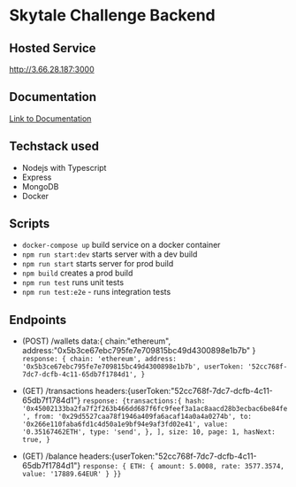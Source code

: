 # Skytale Challenge Backend

## Hosted Service

http://3.66.28.187:3000

## Documentation

[Link to Documentation](https://documenter.getpostman.com/view/5214074/UVR5q8ur)

## Techstack used

-   Nodejs with Typescript
-   Express
-   MongoDB
-   Docker

## Scripts

-   `docker-compose up` build service on a docker container
-   `npm run start:dev` starts server with a dev build
-   `npm run start` starts server for prod build
-   `npm build` creates a prod build
-   `npm run test` runs unit tests
-   `npm run test:e2e` - runs integration tests

## Endpoints

-   (POST) /wallets data:{ chain:"ethereum", address:"0x5b3ce67ebc795fe7e709815bc49d4300898e1b7b" }
    `response: { chain: 'ethereum', address: '0x5b3ce67ebc795fe7e709815bc49d4300898e1b7b', userToken: '52cc768f-7dc7-dcfb-4c11-65db7f1784d1', }`

-   (GET) /transactions headers:{userToken:"52cc768f-7dc7-dcfb-4c11-65db7f1784d1"}
    `response: {transactions:{ hash: '0x45002133ba2fa7f2f263b466dd687f6fc9feef3a1ac8aacd28b3ecbac6be84fe', from: '0x29d5527caa78f1946a409fa6acaf14a0a4a0274b', to: '0x266e110faba6fd1c4d50a1e9bf94e9af3fd02e41', value: '0.35167462ETH', type: 'send', }, ], size: 10, page: 1, hasNext: true, }`

-   (GET) /balance headers:{userToken:"52cc768f-7dc7-dcfb-4c11-65db7f1784d1"}
    `response: { ETH: { amount: 5.0008, rate: 3577.3574, value: '17889.64EUR' } }}`
